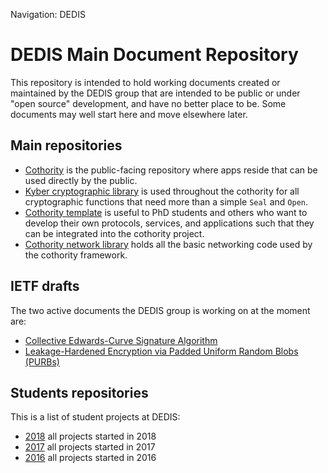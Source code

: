 Navigation: DEDIS

# DEDIS Main Document Repository

This repository is intended to hold working documents
created or maintained by the DEDIS group that are
intended to be public or under "open source" development,
and have no better place to be.
Some documents may well start here and move elsewhere later.

## Main repositories

- [Cothority](https://github.com/dedis/cothority) is the
public-facing repository where apps reside that can be used directly by the public.
- [Kyber cryptographic library](https://github.com/dedis/kyber) is used throughout
the cothority for all cryptographic functions that need more than a simple `Seal`
and `Open`.
- [Cothority template](https://github.com/dedis/cothority_template/wiki) is useful
to PhD students and others who want to develop their own protocols, services,
and applications such that they can be integrated into the cothority project.
- [Cothority network library](https://github.com/dedis/onet/wiki) holds all the
basic networking code used by the cothority framework.

## IETF drafts

The two active documents the DEDIS group is working on at the moment are:

- [Collective Edwards-Curve Signature
  Algorithm](https://github.com/dedis/doc/cosi)
- [Leakage-Hardened Encryption via Padded Uniform Random Blobs
  (PURBs)](https://github.com/dedis/doc/purb)

## Students repositories

This is a list of student projects at DEDIS:

- [2018](https://github.com/dedis/student_18) all projects started in 2018
- [2017](https://github.com/dedis/student_17) all projects started in 2017
- [2016](https://github.com/dedis/student_16) all projects started in 2016
